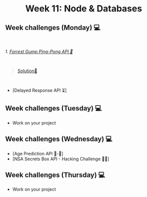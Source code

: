<h1 align="center">Week 11: Node & Databases </h1>

## Week challenges (Monday) 💻
<br>

_1. [Forrest Gump Ping-Pong API 🏓](https://github.com/corecodeio/devguide-from-scratch-2022-02/blob/main/src/technologies/2022/week11/exercises/API-1.md)_

<br>

 >[ Solution📝](https://github.com/21atalia/core-code-from-scratch-readme/tree/main/Repository/Week11/PingPong)
 
 <br>
 
- [Delayed Response API ⏳]

## Week challenges (Tuesday) 💻

- Work on your project

## Week challenges (Wednesday) 💻

- [Age Prediction API 👶-👴]
- [NSA Secrets Box API - Hacking Challenge 👨‍💻]

## Week challenges (Thursday) 💻

- Work on your project
